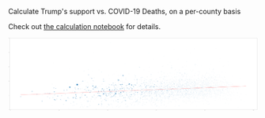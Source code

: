
Calculate Trump's support vs. COVID-19 Deaths, on a per-county basis


Check out [the calculation notebook](README.ipynb) for details.


![results](result.png)



